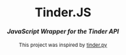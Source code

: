 <div align="center">
	<h1>Tinder.JS</h1>
	<strong><i>JavaScript Wrapper for the Tinder API</i></strong><br><br>
	<small>This project was inspired by <a href="https://github.com/Kaktushose/tinder.py">tinder.py</a></small>
</div>